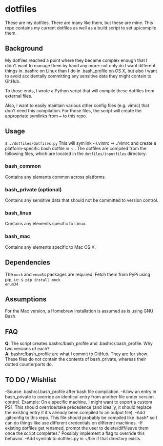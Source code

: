 # dotfiles
These are my dotfiles. There are many like them, but these are mine. This repo contains my current dotfiles as well as a build script to set up/compile them.

## Background
My dotfiles reached a point where they became complex enough that I didn't want to manage them by hand any more: not only do I want different things in .bashrc on Linux than I do in .bash_profile on OS X, but also I want to avoid accidentally committing any sensitive data they might contain to GitHub.

To those ends, I wrote a Python script that will compile these dotfiles from external files.

Also, I want to easily maintain various other config files (e.g. vimrc) that don't need this compilation. For those files, the script will create the appropriate symlinks from ~ to this repo.

## Usage
<code>$ ./dotfiles/dotfiles.py</code>
This will symlink ~/.vimrc -> ./vimrc and create a platform-specific bash dotfile in ~ . The dotfiles are compiled from the following files, which are located in the <code>dotfiles/inputfiles</code> directory:

### bash_common
Contains any elements common across platforms.

### bash_private (optional)
Contains any sensitive data that should not be committed to version control.

### bash_linux
Contains any elements specific to Linux.

### bash_mac
Contains any elements specific to Mac OS X.

## Dependencies
The <code>mock</code> and <code>enum34</code> packages are required. Fetch them from PyPi using pip, i.e. <code>$ pip install mock enum34</code>

## Assumptions
For the Mac version, a Homebrew installation is assumed as is using GNU Bash.

## FAQ
**Q**: The script creates bashrc/bash_profile and .bashrc/.bash_profile. Why two versions of each?  
**A**: bashrc/bash_profile are what I commit to GitHub. They are for show. These files do not contain the contents of bash_private, whereas their dotted counterparts do.

## TO DO / Wishlist
-Source .bashrc/.bash_profile after bash file compilation.
-Allow an entry in bash_private to override an identical entry from another file under version control. Example: On a specific machine, I might want to export a custom PS1. This should override/take precedence (and ideally, it should replace the existing entry if it's already been compiled to an output file).
-Add .gitconfig to this repo. This file should probably be compiled like .bash* so I can do things like use different credentials on different machines.
-If existing dotfiles get renamed, prompt the user to delete/diff/leave them once the script completes." Possibly implement a flag to override this behavior.
-Add symlink to dotfiles.py in ~/bin if that directory exists.
